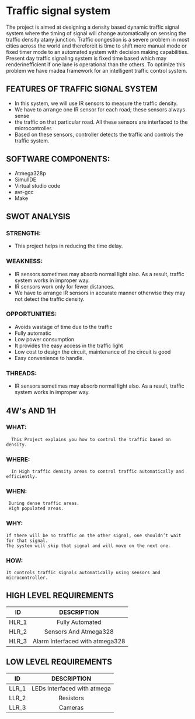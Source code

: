 # Traffic signal system
The  project  is  aimed  at  designing  a  density based dynamic traffic signal system where the  timing of signal  will  change  automatically  on  sensing  the  traffic density  atany  junction.  Traffic  congestion  is  a  severe problem in most cities across the world and thereforeit is time to shift more manual mode or fixed timer mode to an automated  system  with  decision  making capabilities. Present  day traffic  signaling system  is fixed  time based which  may  renderinefficient  if one  lane  is operational than the others. To optimize this problem we have madea framework  for  an  intelligent  traffic  control  system.

## FEATURES OF TRAFFIC SIGNAL SYSTEM
* In this system, we will use IR sensors to measure the traffic density.
* We have to arrange one IR sensor for each road; these sensors always sense
* the traffic on that particular road. All these sensors are interfaced to the microcontroller.
* Based on these sensors, controller detects the traffic and controls the traffic system.

## SOFTWARE COMPONENTS:

* Atmega328p 
* SimulIDE
* Virtual studio code
* avr-gcc
* Make

## SWOT ANALYSIS
### STRENGTH:

* This project helps in reducing the time delay.
### WEAKNESS:

* IR sensors sometimes may absorb normal light also. As a result, traffic system works in improper way.
* IR sensors work only for fewer distances.
* We have to arrange IR sensors in accurate manner otherwise they may not detect the traffic density.

### OPPORTUNITIES:

* Avoids wastage of time due to the traffic
* Fully automatic
* Low power consumption
* It provides the easy access in the traffic light
* Low cost to design the circuit, maintenance of the circuit is good
* Easy convenience to handle.

### THREADS:

* IR sensors sometimes may absorb normal light also. As a result, traffic system works in improper way.


## 4W's AND 1H
### WHAT:

      This Project explains you how to control the traffic based on density.
### WHERE:

      In High traffic density areas to control traffic automatically and efficiently.
### WHEN:

     During dense traffic areas.
     High populated areas.
### WHY:

    If there will be no traffic on the other signal, one shouldn’t wait for that signal. 
    The system will skip that signal and will move on the next one.
### HOW:

    It controls traffic signals automatically using sensors and microcontroller.


## HIGH LEVEL REQUIREMENTS


|ID|	DESCRIPTION|
|:------:|:-------:|
|HLR_1|	Fully Automated	|
|HLR_2|	Sensors And Atmega328|
|HLR_3|	Alarm Interfaced with atmega328|

## LOW LEVEL REQUIREMENTS

|ID |	DESCRIPTION	|
|:------:|:-------:|
|LLR_1|	LEDs Interfaced with atmega|
|LLR_2|	Resistors|
|LLR_3|	Cameras|
